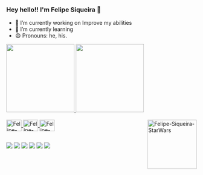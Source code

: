 ### Hey hello!! I'm Felipe Siqueira 👋

- 🔭 I’m currently working on Improve my abilities
- 🌱 I’m currently learning
- 😄 Pronouns: he, his.

 <div>
  <a href="https://github.com/Felipe-Siqueira">
  <img height="180em" src="https://github-readme-stats.vercel.app/api?username=Felipe-Siqueira&show_icons=true&theme=github_dark&include_all_commits=true&count_private=true"/>
  <img height="180em" src="https://github-readme-stats.vercel.app/api/top-langs/?username=Felipe-Siqueira&layout=compact&langs_count=7&theme=github_dark"/>
</div>
  
  <div style="display: inline_block"><br>
  <img align="center" alt="Felipe-Siqueira-Js" height="30" width="40" src="https://cdn.jsdelivr.net/gh/devicons/devicon/icons/javascript/javascript-original.svg" />
  <img align="center" alt="Felipe-Siqueira-HTML" height="30" width="40" src="https://cdn.jsdelivr.net/gh/devicons/devicon/icons/html5/html5-original.svg" />
  <img align="center" alt="Felipe-Siqueira-CSS" height="30" width="40" src="https://cdn.jsdelivr.net/gh/devicons/devicon/icons/css3/css3-original.svg" />
  <img align="right" img height="130em" alt="Felipe-Siqueira-StarWars" src="https://i.pinimg.com/originals/74/00/e8/7400e80073c1e2b6678c35672ed4c151.gif">
</div>
  
  ##
  
  <div>
   <a href="https://twitter.com/1felipesiqueira" target="_blank"><img src="https://img.shields.io/badge/Twitter-1DA1F2?style=for-the-badge&logo=twitter&logoColor=white" target="_blank"></a>
   <a href="https://www.reddit.com/user/-Pippen" target="_blank"><img src="https://img.shields.io/badge/Reddit-FF4500?style=for-the-badge&logo=reddit&logoColor=white"></a>
   <a href="https://www.instagram.com/1felipesiqueira/" target="_blank"><img src="https://img.shields.io/badge/-Instagram-%23E4405F?style=for-the-badge&logo=instagram&logoColor=white" target="_blank"></a>
   <a href = "mailto:feel.siqueira@gmail.com"><img src="https://img.shields.io/badge/Gmail-D14836?style=for-the-badge&logo=gmail&logoColor=white" target="_blank"></a>
   <a href="https://www.linkedin.com/in/felipe-siqueira-4a8640160/" target="_blank"><img src="https://img.shields.io/badge/-LinkedIn-%230077B5?style=for-the-badge&logo=linkedin&logoColor=white" target="_blank"></a> 
      <a href = "https://www.youtube.com/channel/UCFJ-WTOE5CHdCkDkcdKUEMw"><img src="https://img.shields.io/badge/YouTube-FF0000?style=for-the-badge&logo=youtube&logoColor=white" target="_blank"></a>

</div>
